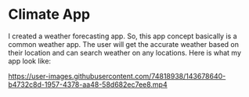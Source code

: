 # Climate App

I created a weather forecasting app. So, this app concept basically is a common weather app. The user will get the accurate weather based on their location and can search weather on any locations. Here is what my app look like:







https://user-images.githubusercontent.com/74818938/143678640-b4732c8d-1957-4378-aa48-58d682ec7ee8.mp4



